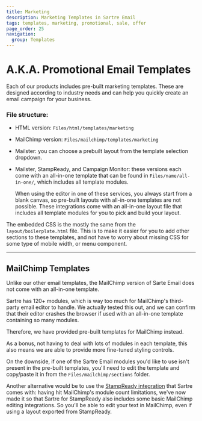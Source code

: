 ```yaml
---
title: Marketing
description: Marketing Templates in Sartre Email
tags: templates, marketing, promotional, sale, offer
page_order: 25
navigation:
  group: Templates
---
```


# A.K.A. Promotional Email Templates

Each of our products includes pre-built marketing templates. These are designed according to industry needs and can help you quickly create an email campaign for your business.

### File structure:

- HTML version: `Files/html/templates/marketing`
- MailChimp version: `Files/mailchimp/templates/marketing`
- Mailster: you can choose a prebuilt layout from the template selection dropdown.
- Mailster, StampReady, and Campaign Monitor: these versions each come with an all-in-one template that can be found in `Files/name/all-in-one/`, which includes all template modules.

    When using the editor in one of these services, you always start from a blank canvas, so pre-built layouts with all-in-one templates are not possible. These integrations come with an all-in-one layout file that includes all template modules for you to pick and build your layout.

The embedded CSS is the mostly the same from the `layout/boilerplate.html` file. This is to make it easier for you to add other sections to these templates, and not have to worry about missing CSS for some type of mobile width, or menu component.

---

## MailChimp Templates

Unlike our other email templates, the MailChimp version of Sarte Email does not come with an all-in-one template.

Sartre has 120+ modules, which is way too much for MailChimp's third-party email editor to handle. We actually tested this out, and we can confirm that their editor crashes the browser if used with an all-in-one template containing so many modules.

Therefore, we have provided pre-built templates for MailChimp instead. 

As a bonus, not having to deal with lots of modules in each template, this also means we are able to provide more fine-tuned styling controls.

On the downside, if one of the Sartre Email modules you'd like to use isn't present in the pre-built templates, you'll need to edit the template and copy/paste it in from the `Files/mailchimp/sections` folder.

Another alternative would be to use the [StampReady integration](../stampready) that Sartre comes with: having hit MailChimp's module count limitations, we've now made it so that Sartre for StampReady also includes some basic MailChimp editing integrations. So you'll be able to edit your text in MailChimp, even if using a layout exported from StampReady.
